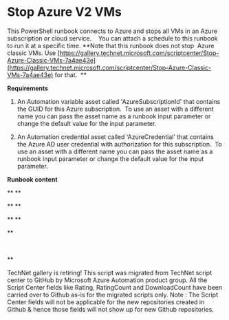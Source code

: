﻿Stop Azure V2 VMs
=================

            

This PowerShell runbook connects to Azure and stops all VMs in an Azure subscription or cloud service.    You can attach a schedule to this runbook to run it at a specific time.
**Note that this runbook does not stop  Azure classic VMs. Use [https://gallery.technet.microsoft.com/scriptcenter/Stop-Azure-Classic-VMs-7a4ae43e](https://gallery.technet.microsoft.com/scriptcenter/Stop-Azure-Classic-VMs-7a4ae43e) for that.  **


**Requirements**


1. An Automation variable asset called 'AzureSubscriptionId' that contains the GUID for this Azure subscription.  To use an asset with a different name you can pass the asset name as a runbook input parameter or change the default value for the input
 parameter. 


2. An Automation credential asset called 'AzureCredential' that contains the Azure AD user credential with authorization for this subscription.  To use an asset with a different name you can pass the asset name as a runbook input parameter or change
 the default value for the input parameter.


**Runbook content**


** **


** **


** **


**

 

**




        
    
TechNet gallery is retiring! This script was migrated from TechNet script center to GitHub by Microsoft Azure Automation product group. All the Script Center fields like Rating, RatingCount and DownloadCount have been carried over to Github as-is for the migrated scripts only. Note : The Script Center fields will not be applicable for the new repositories created in Github & hence those fields will not show up for new Github repositories.
